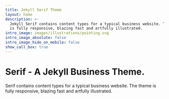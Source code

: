 ```yaml
---
title: Jekyll Serif Theme
layout: home
description: >-
  Jekyll Serif contains content types for a typical business website. The theme
  is fully responsive, blazing fast and artfully illustrated.
intro_image: images/illustrations/pointing.svg
intro_image_absolute: false
intro_image_hide_on_mobile: false
show_call_box: true
---
```


# Serif - A Jekyll Business Theme.

Serif contains content types for a typical business website. The theme is fully responsive, blazing fast and artfully illustrated.
